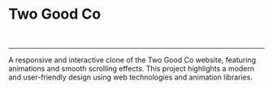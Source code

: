 <h1><b>Two Good Co</b></h1>
<br><hr>

A responsive and interactive clone of the Two Good Co website, featuring animations and smooth scrolling effects. This project highlights a modern and user-friendly design using web technologies and animation libraries.
